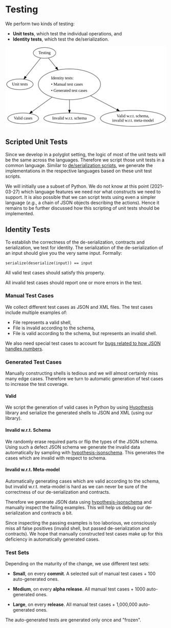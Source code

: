 # Testing

We perform two kinds of testing:

* **Unit tests**, which test the individual operations, and
* **Identity tests**, which test the de/serialization. 

![Overview](testing/overview.svg)

## Scripted Unit Tests

Since we develop in a polyglot setting, the logic of most of the unit tests will be the same across the languages.
Therefore we script those unit tests in a common language.
 Similar to [de/serialization scripts], we generate the implementations in the respective languages based on these unit test scripts.

[de/serialization scripts]: deserialization-scripts.md

We will initially use a subset of Python.
We do not know at this point (2021-03-27) which language features we need nor what constructs we need to support.
It is also possible that we can script tests using even a simpler language (*e.g.*, a chain of JSON objects describing the actions).
Hence it remains to be further discussed how this scripting of unit tests should be implemented.

## Identity Tests

To establish the correctness of the de-serialization, contracts and serialization, we test for identity.
The serialization of the de-serialization of an input should give you the very same input.
 Formally:
 ```
serialize(deserialize(input)) == input
```

All valid test cases should satisfy this property.

All invalid test cases should report one or more errors in the test.

### Manual Test Cases

We collect different test cases as JSON and XML files.
The test cases include multiple examples of:

* File represents a valid shell,
* File is invalid according to the schema,
* File is valid according to the schema, but represents an invalid shell.

We also need special test cases to account for [bugs related to how JSON handles numbers].

[bugs related to how JSON handles numbers]: deserialization-scripts.md#bugs-with-floats-and-integers

### Generated Test Cases

Manually constructing shells is tedious and we will almost certainly miss many edge cases.
Therefore we turn to automatic generation of test cases to increase the test coverage.

#### Valid

We script the generation of valid cases in Python by using [Hypothesis] library and serialize the generated shells to JSON and XML (using our library).

[Hypothesis]: https://hypothesis.readthedocs.io/en/latest/

#### Invalid w.r.t. Schema

We randomly erase required parts or flip the types of the JSON schema.
 Using such a defect JSON schema we generate the invalid data automatically by sampling with [hypothesis-jsonschema].
This generates the cases which are invalid with respect to schema.

[hypothesis-jsonschema]: https://pypi.org/project/hypothesis-jsonschema/

#### Invalid w.r.t. Meta-model

Automatically generating cases which are valid according to the schema, but invalid w.r.t. meta-model is hard as we can never be sure of the correctness of our de-serialization and contracts.

Therefore we generate JSON data using [hypothesis-jsonschema] and manually inspect the failing examples.
This will help us debug our de-serialization and contracts a bit.

Since inspecting the passing examples is too laborious, we consciously miss all false positives (invalid shell, but passed de-serialization and contracts).
We hope that manually constructed test cases make up for this deficiency in automatically generated cases.

### Test Sets

Depending on the maturity of the change, we use different test sets:

* **Small**, on every **commit**. 
  A selected suit of manual test cases + 100 auto-generated ones.

* **Medium**, on every **alpha release**. 
  All manual test cases + 1000 auto-generated ones.

* **Large**, on every **release**. 
  All manual test cases + 1,000,000 auto-generated ones.

The auto-generated tests are generated only once and "frozen".
